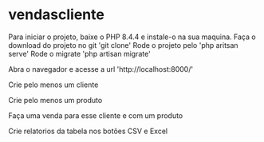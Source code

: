 # vendascliente

Para iniciar o projeto, baixe o PHP 8.4.4 e instale-o na sua maquina.
Faça o download do projeto no git 'git clone'
Rode o projeto pelo 'php aritsan serve'
Rode o migrate 'php artisan migrate'

Abra o navegador e acesse a url 'http://localhost:8000/'

Crie pelo menos um cliente

Crie pelo menos um produto

Faça uma venda para esse cliente e com um produto

Crie relatorios da tabela nos botões CSV e Excel
